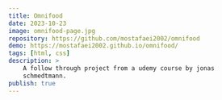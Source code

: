 ```yaml
---
title: Omnifood
date: 2023-10-23
image: omnifood-page.jpg
repository: https://github.com/mostafaei2002/omnifood
demo: https://mostafaei2002.github.io/omnifood/
tags: [html, css]
description: >
    A follow through project from a udemy course by jonas
    schmedtmann.
publish: true
---
```

